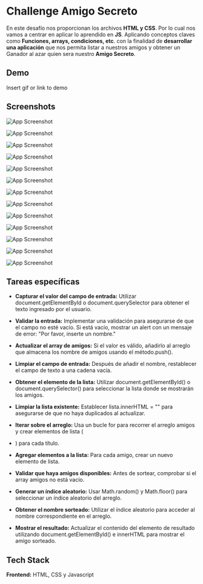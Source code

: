 
# Challenge Amigo Secreto

En este desafío nos proporcionan los archivos **HTML y CSS**. Por lo cual nos vamos a centrar en  aplicar lo aprendido en **JS**. Aplicando conceptos claves como **Funciones, arrays, condiciones, etc**.
con la finalidad de **desarrollar una aplicación** que nos permita listar a nuestros amigos y obtener un Ganador al azar quien sera nuestro **Amigo Secreto**.


## Demo

Insert gif or link to demo


## Screenshots

![App Screenshot](ssr/1.PNG)

![App Screenshot](ssr/2.PNG)

![App Screenshot](ssr/3.PNG)

![App Screenshot](ssr/4.PNG)

![App Screenshot](ssr/5.PNG)

![App Screenshot](ssr/6.PNG)

![App Screenshot](ssr/7.PNG)

![App Screenshot](ssr/8.PNG)

![App Screenshot](ssr/9.PNG)

![App Screenshot](ssr/10.PNG)

![App Screenshot](ssr/11.PNG)

![App Screenshot](ssr/12.PNG)

![App Screenshot](ssr/13.PNG)




## Tareas específicas


 
- **Capturar el valor del campo de entrada:** Utilizar document.getElementById o document.querySelector para obtener el texto ingresado por el usuario.

- **Validar la entrada:** Implementar una validación para asegurarse de que el campo no esté vacío. Si está vacío, mostrar un alert con un mensaje de error: "Por favor, inserte un nombre."

- **Actualizar el array de amigos:** Si el valor es válido, añadirlo al arreglo que almacena los nombre de amigos usando el método.push().

- **Limpiar el campo de entrada:** Después de añadir el nombre, restablecer el campo de texto a una cadena vacía.

- **Obtener el elemento de la lista:** Utilizar document.getElementById() o document.querySelector() para seleccionar la lista donde se mostrarán los amigos.
- **Limpiar la lista existente:** Establecer lista.innerHTML = "" para asegurarse de que no haya duplicados al actualizar.

- **Iterar sobre el arreglo:** Usa un bucle for para recorrer el arreglo amigos y crear elementos de lista (<li>) para cada título.

- **Agregar elementos a la lista:** Para cada amigo, crear un nuevo elemento de lista.

- **Validar que haya amigos disponibles:** Antes de sortear, comprobar si el array amigos no está vacío.

- **Generar un índice aleatorio:** Usar Math.random() y Math.floor() para seleccionar un índice aleatorio del arreglo.

- **Obtener el nombre sorteado:** Utilizar el índice aleatorio para acceder al nombre correspondiente en el arreglo.

- **Mostrar el resultado:** Actualizar el contenido del elemento de resultado utilizando document.getElementById()  e innerHTML para mostrar el amigo sorteado.








## Tech Stack

**Frontend:** HTML, CSS y Javascript



